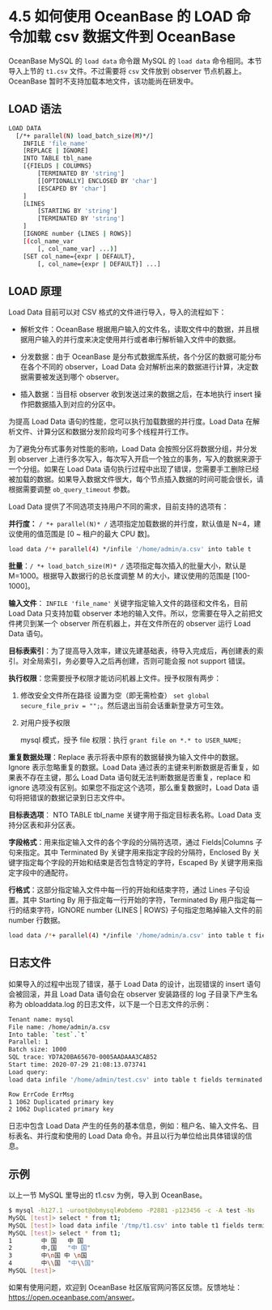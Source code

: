 # 4.5 如何使用 OceanBase 的 LOAD 命令加载 csv 数据文件到 OceanBase

OceanBase MySQL 的 `load data` 命令跟 MySQL 的 `load data` 命令相同。本节导入上节的 `t1.csv` 文件。不过需要将 `csv` 文件放到 observer 节点机器上。 OceanBase 暂时不支持加载本地文件，该功能尚在研发中。

## LOAD 语法

```bash
LOAD DATA
  [/*+ parallel(N) load_batch_size(M)*/]
    INFILE 'file_name'
    [REPLACE | IGNORE]
    INTO TABLE tbl_name
    [{FIELDS | COLUMNS}
        [TERMINATED BY 'string']
        [[OPTIONALLY] ENCLOSED BY 'char']
        [ESCAPED BY 'char']
    ]
    [LINES
        [STARTING BY 'string']
        [TERMINATED BY 'string']
    ]
    [IGNORE number {LINES | ROWS}]
    [(col_name_var
        [, col_name_var] ...)]
    [SET col_name={expr | DEFAULT},
        [, col_name={expr | DEFAULT}] ...]
```

## LOAD 原理

Load Data 目前可以对 CSV 格式的文件进行导入，导入的流程如下：

* 解析文件：OceanBase 根据用户输入的文件名，读取文件中的数据，并且根据用户输入的并行度来决定使用并行或者串行解析输入文件中的数据。

* 分发数据：由于 OceanBase 是分布式数据库系统，各个分区的数据可能分布在各个不同的 observer，Load Data 会对解析出来的数据进行计算，决定数据需要被发送到哪个 observer。

* 插入数据：当目标 observer 收到发送过来的数据之后，在本地执行 insert 操作把数据插入到对应的分区中。

为提高 Load Data 语句的性能，您可以执行加载数据的并行度。Load Data 在解析文件、计算分区和数据分发阶段均可多个线程并行工作。

为了避免分布式事务对性能的影响，Load Data 会按照分区将数据分组，并分发到 observer 上进行多次写入，每次写入开启一个独立的事务，写入的数据来源于一个分组。如果在 Load Data 语句执行过程中出现了错误，您需要手工删除已经被加载的数据。如果导入数据文件很大，每个节点插入数据的时间可能会很长，请根据需要调整 `ob_query_timeout` 参数。

Load Data 提供了不同选项支持用户不同的需求，目前支持的选项有：

**并行度：** `/ *+ parallel(N)* /` 选项指定加载数据的并行度，默认值是 N=4，建议使用的值范围是 [0 ~ 租户的最大 CPU 数]。

```bash
load data /*+ parallel(4) */infile '/home/admin/a.csv' into table t
```

**批量**：`/ *+ load_batch_size(M)* /` 选项指定每次插入的批量大小，默认是 M=1000。根据导入数据行的总长度调整 M 的大小，建议使用的范围是 [100-1000]。

**输入文件**： `INFILE 'file_name'` 关键字指定输入文件的路径和文件名，目前 Load Data 只支持加载 observer 本地的输入文件。所以，您需要在导入之前把文件拷贝到某一个 observer 所在机器上，并在文件所在的 observer 运行 Load Data 语句。

**目标表索引**：为了提高导入效率，建议先建基础表，待导入完成后，再创建表的索引。对全局索引，务必要导入之后再创建，否则可能会报 not support 错误。

**执行权限**：您需要授予权限才能访问机器上文件。授予权限有两步：

1. 修改安全文件所在路径
   设置为空（即无需检查） `set global secure_file_priv = "";`。然后退出当前会话重新登录方可生效。

2. 对用户授予权限

   mysql 模式，授予 file 权限：执行 `grant file on *.* to USER_NAME;`

**重复数据处理**：Replace 表示将表中原有的数据替换为输入文件中的数据。Ignore 表示忽略重复的数据。Load Data 通过表的主键来判断数据是否重复，如果表不存在主键，那么 Load Data 语句就无法判断数据是否重复，replace 和 ignore 选项没有区别。如果您不指定这个选项，那么重复数据时，Load Data 语句将把错误的数据记录到日志文件中。

**目标表选项**： NTO TABLE tbl_name 关键字用于指定目标表名称。Load Data 支持分区表和非分区表。

**字段格式**：用来指定输入文件的各个字段的分隔符选项，通过 Fields\|Columns 子句来指定。其中 Terminated By 关键字用来指定字段的分隔符，Enclosed By 关键字指定每个字段的开始和结束是否包含特定的字符，Escaped By 关键字用来指定字段中的通配符。

**行格式**：这部分指定输入文件中每一行的开始和结束字符，通过 Lines 子句设置。其中 Starting By 用于指定每一行开始的字符，Terminated By 用户指定每一行的结束字符，IGNORE number {LINES \| ROWS} 子句指定忽略掉输入文件的前 number 行数据。

```bash
load data /*+ parallel(4) */infile '/home/admin/a.csv' into table t fields terminated by ',' lines terminated by '\n';
```

## 日志文件

如果导入的过程中出现了错误，基于 Load Data 的设计，出现错误的 insert 语句会被回滚，并且 Load Data 语句会在 observer 安装路径的 log 子目录下产生名称为 obloaddata.log 的日志文件，以下是一个日志文件的示例：

```bash
Tenant name: mysql
File name: /home/admin/a.csv
Into table: `test`.`t`
Parallel: 1
Batch size: 1000
SQL trace: YD7A20BA65670-0005AADAAA3CAB52
Start time: 2020-07-29 21:08:13.073741
Load query:
load data infile '/home/admin/test.csv' into table t fields terminated by ',' lines terminated by '\n'

Row ErrCode ErrMsg
1 1062 Duplicated primary key
2 1062 Duplicated primary key
```

日志中包含 Load Data 产生的任务的基本信息，例如：租户名、输入文件名、目标表名、并行度和使用的 Load Data 命令。并且以行为单位给出具体错误的信息。

## 示例

以上一节 MySQL 里导出的 t1.csv 为例，导入到 OceanBase。

```bash
$ mysql -h127.1 -uroot@obmysql#obdemo -P2881 -p123456 -c -A test -Ns
MySQL [test]> select * from t1;
MySQL [test]> load data infile '/tmp/t1.csv' into table t1 fields terminated by ',' enclosed by '"' lines terminated by '\n' ;
MySQL [test]> select * from t1;
1        中 国   中 国
2        中,国   "中 国"
3        中\n国 中 \n国
4        中\\国  "中\\国"
MySQL [test]>
```

如果有使用问题，欢迎到 OceanBase 社区版官网问答区反馈。反馈地址：<https://open.oceanbase.com/answer>。
